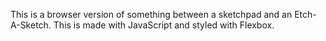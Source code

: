 This is a browser version of something between a sketchpad and an Etch-A-Sketch. This is made with JavaScript and styled with Flexbox.